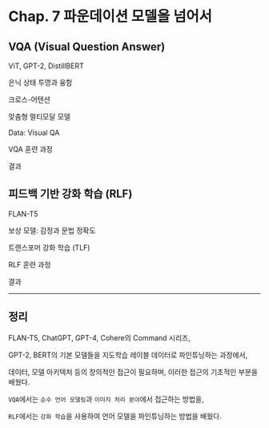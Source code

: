 # Chap. 7 파운데이션 모델을 넘어서

## VQA (Visual Question Answer)

ViT, GPT-2, DistillBERT

은닉 상태 투영과 융함

크로스-어텐션

맞춤형 멀티모달 모델

Data: Visual QA

VQA 훈련 과정

결과

## 피드백 기반 강화 학습 (RLF)

FLAN-T5

보상 모델: 감정과 문법 정확도

트랜스포머 강화 학습 (TLF)

RLF 훈련 과정

결과

---

## 정리

FLAN-T5, ChatGPT, GPT-4, Cohere의 Command 시리즈,

GPT-2, BERT의 기본 모델들을 지도학습 레이블 데이터로 파인튜닝하는 과정에서,

데이터, 모델 아키텍처 등의 창의적인 접근이 필요하며, 이러한 접근의 기초적인 부분을 배웠다.

`VQA`에서는 `순수 언어 모델링`과 `이미지 처리 분야`에서 접근하는 방법을,

`RLF`에서는 `강화 학습`을 사용하여 언어 모델을 파인튜닝하는 방법을 배웠다.